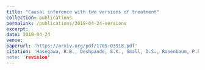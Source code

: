```yaml
---
title: "Causal inference with two versions of treatment"
collection: publications
permalink: /publications/2019-04-24-versions
excerpt:
date: 2019-04-24
venue:
paperurl: 'https://arxiv.org/pdf/1705.03918.pdf'
citation: 'Hasegawa, R.B., Deshpande, S.K., Small, D.S., Rosenbaum, P.R. (2019+). &quot;Causal inference with two versions of treatment.&quot; (invited revision)
note: 'revision'
---
```



